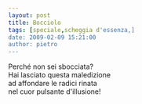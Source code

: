 ```yaml
---
layout: post
title: Bocciolo
tags: [speciale,scheggia d'essenza,]
date: 2009-02-09 15:21:00
author: pietro
---
```

Perché non sei sbocciata?<br/>Hai lasciato questa maledizione<br/>ad affondare le radici rinata<br/>nel cuor pulsante d'illusione!
